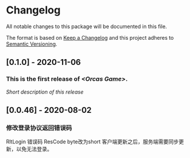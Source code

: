# Changelog
All notable changes to this package will be documented in this file.

The format is based on [Keep a Changelog](http://keepachangelog.com/en/1.0.0/)
and this project adheres to [Semantic Versioning](http://semver.org/spec/v2.0.0.html).

## [0.1.0] - 2020-11-06

### This is the first release of *\<Orcas Game\>*.

*Short description of this release*

## [0.0.46] - 2020-08-02

### 修改登录协议返回错误码

RltLogin 错误码 ResCode byte改为short
客户端更新之后，服务端需要同步更新，以免无法登录。
